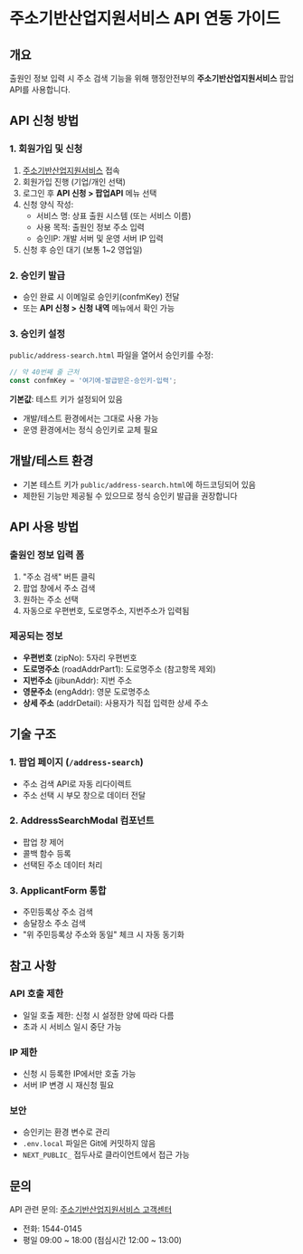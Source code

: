 # 주소기반산업지원서비스 API 연동 가이드

## 개요

출원인 정보 입력 시 주소 검색 기능을 위해 행정안전부의 **주소기반산업지원서비스** 팝업 API를 사용합니다.

## API 신청 방법

### 1. 회원가입 및 신청

1. [주소기반산업지원서비스](https://business.juso.go.kr/) 접속
2. 회원가입 진행 (기업/개인 선택)
3. 로그인 후 **API 신청 > 팝업API** 메뉴 선택
4. 신청 양식 작성:
   - 서비스 명: 상표 출원 시스템 (또는 서비스 이름)
   - 사용 목적: 출원인 정보 주소 입력
   - 승인IP: 개발 서버 및 운영 서버 IP 입력
5. 신청 후 승인 대기 (보통 1~2 영업일)

### 2. 승인키 발급

- 승인 완료 시 이메일로 승인키(confmKey) 전달
- 또는 **API 신청 > 신청 내역** 메뉴에서 확인 가능

### 3. 승인키 설정

`public/address-search.html` 파일을 열어서 승인키를 수정:

```javascript
// 약 40번째 줄 근처
const confmKey = '여기에-발급받은-승인키-입력';
```

**기본값**: 테스트 키가 설정되어 있음
- 개발/테스트 환경에서는 그대로 사용 가능
- 운영 환경에서는 정식 승인키로 교체 필요

## 개발/테스트 환경

- 기본 테스트 키가 `public/address-search.html`에 하드코딩되어 있음
- 제한된 기능만 제공될 수 있으므로 정식 승인키 발급을 권장합니다

## API 사용 방법

### 출원인 정보 입력 폼

1. "주소 검색" 버튼 클릭
2. 팝업 창에서 주소 검색
3. 원하는 주소 선택
4. 자동으로 우편번호, 도로명주소, 지번주소가 입력됨

### 제공되는 정보

- **우편번호** (zipNo): 5자리 우편번호
- **도로명주소** (roadAddrPart1): 도로명주소 (참고항목 제외)
- **지번주소** (jibunAddr): 지번 주소
- **영문주소** (engAddr): 영문 도로명주소
- **상세 주소** (addrDetail): 사용자가 직접 입력한 상세 주소

## 기술 구조

### 1. 팝업 페이지 (`/address-search`)

- 주소 검색 API로 자동 리다이렉트
- 주소 선택 시 부모 창으로 데이터 전달

### 2. AddressSearchModal 컴포넌트

- 팝업 창 제어
- 콜백 함수 등록
- 선택된 주소 데이터 처리

### 3. ApplicantForm 통합

- 주민등록상 주소 검색
- 송달장소 주소 검색
- "위 주민등록상 주소와 동일" 체크 시 자동 동기화

## 참고 사항

### API 호출 제한

- 일일 호출 제한: 신청 시 설정한 양에 따라 다름
- 초과 시 서비스 일시 중단 가능

### IP 제한

- 신청 시 등록한 IP에서만 호출 가능
- 서버 IP 변경 시 재신청 필요

### 보안

- 승인키는 환경 변수로 관리
- `.env.local` 파일은 Git에 커밋하지 않음
- `NEXT_PUBLIC_` 접두사로 클라이언트에서 접근 가능

## 문의

API 관련 문의: [주소기반산업지원서비스 고객센터](https://business.juso.go.kr/)
- 전화: 1544-0145
- 평일 09:00 ~ 18:00 (점심시간 12:00 ~ 13:00)
